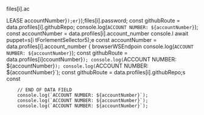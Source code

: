 files[i].ac


LEASE
accountNumber}`);er}`);files[i].password;
        const githubRoute = data.profiles[i].githubRepo;
        console.log(`ACCOUNT NUMBER: ${accountNumber}`);
        const accountNumber = data.profiles[i].account_number
console.l await puppet=s[i tForlementSellector5);e
        const accountNumber = data.profiles[i].account_number
                    { browserWSEndpoin
        console.log(`ACCOUNT NUMBER: ${accountNumber}`);
        const githubRoute = data.profiles[i]ccountNumber}`);
        console.log(`ACCOUNT NUMBER: ${accountNumber}`);
        console.log(`ACCOUNT NUMBER: ${accountNumber}`);
        const githubRoute = data.profiles[i].githubRepo;s const

        // END OF DATA FIELD
        console.log(`ACCOUNT NUMBER: ${accountNumber}`);
        console.log(`ACCOUNT NUMBER: ${accountNumber}`);
        console.log(`ACCOUNT NUMBER: ${accountNumber}`);
